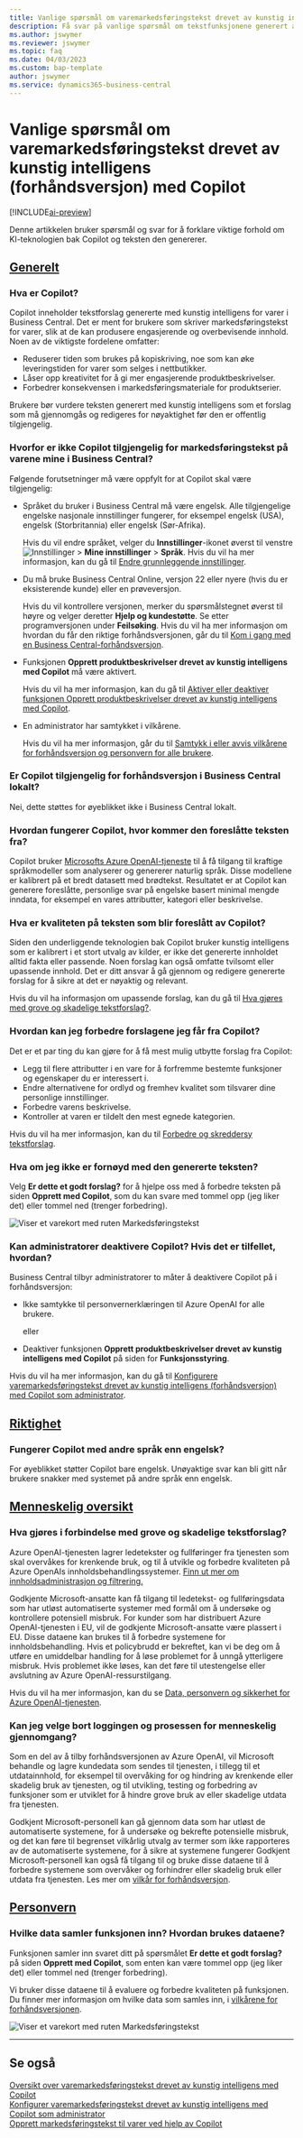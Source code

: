 ```yaml
---
title: Vanlige spørsmål om varemarkedsføringstekst drevet av kunstig intelligens (forhåndsversjon) med Copilot
description: Få svar på vanlige spørsmål om tekstfunksjonene generert av kunstig intelligens med Copilot.
ms.author: jswymer
ms.reviewer: jswymer
ms.topic: faq
ms.date: 04/03/2023
ms.custom: bap-template
author: jswymer
ms.service: dynamics365-business-central
---
```


# <a name="ai-powered-item-marketing-text-preview-with-copilot-faq" />Vanlige spørsmål om varemarkedsføringstekst drevet av kunstig intelligens (forhåndsversjon) med Copilot

[!INCLUDE[ai-preview](includes/ai-preview.md)]

Denne artikkelen bruker spørsmål og svar for å forklare viktige forhold om KI-teknologien bak Copilot og teksten den genererer.

## [Generelt](#tab/general)

### <a name="what-is-copilot" />Hva er Copilot?

Copilot inneholder tekstforslag genererte med kunstig intelligens for varer i Business Central. Det er ment for brukere som skriver markedsføringstekst for varer, slik at de kan produsere engasjerende og overbevisende innhold. Noen av de viktigste fordelene omfatter:

- Reduserer tiden som brukes på kopiskriving, noe som kan øke leveringstiden for varer som selges i nettbutikker.
- Låser opp kreativitet for å gi mer engasjerende produktbeskrivelser.
- Forbedrer konsekvensen i markedsføringsmateriale for produktserier.

Brukere bør vurdere teksten generert med kunstig intelligens som et forslag som må gjennomgås og redigeres for nøyaktighet før den er offentlig tilgjengelig.

### <a name="why-isnt-copilot-available-for-marketing-text-on-my-items-in-business-central" />Hvorfor er ikke Copilot tilgjengelig for markedsføringstekst på varene mine i Business Central?

Følgende forutsetninger må være oppfylt for at Copilot skal være tilgjengelig:

- Språket du bruker i Business Central må være engelsk. Alle tilgjengelige engelske nasjonale innstillinger fungerer, for eksempel engelsk (USA), engelsk (Storbritannia) eller engelsk (Sør-Afrika).

  Hvis du vil endre språket, velger du **Innstillinger**-ikonet øverst til venstre ![Innstillinger](media/ui-experience/settings_icon_small.png "Innstillinger-ikon for rollesenter") > **Mine innstillinger** > **Språk**. Hvis du vil ha mer informasjon, kan du gå til [Endre grunnleggende innstillinger](ui-change-basic-settings.md#language).
- Du må bruke Business Central Online, versjon 22 eller nyere (hvis du er eksisterende kunde) eller en prøveversjon.  <!--**22.0.54157.54311 (Preview - Copilot edition)**-->

   Hvis du vil kontrollere versjonen, merker du spørsmålstegnet øverst til høyre og velger deretter **Hjelp og kundestøtte**. Se etter programversjonen under **Feilsøking**. Hvis du vil ha mer informasjon om hvordan du får den riktige forhåndsversjonen, går du til [Kom i gang med en Business Central-forhåndsversjon](ai-preview-getstarted.md).
- Funksjonen **Opprett produktbeskrivelser drevet av kunstig intelligens med Copilot** må være aktivert.

   Hvis du vil ha mer informasjon, kan du gå til [Aktiver eller deaktiver funksjonen Opprett produktbeskrivelser drevet av kunstig intelligens med Copilot](enable-ai.md#enable-or-disable-create-ai-powered-product-descriptions-with-copilot).
- En administrator har samtykket i vilkårene.

   Hvis du vil ha mer informasjon, går du til [Samtykk i eller avvis vilkårene for forhåndsversjon og personvern for alle brukere](enable-ai.md#consent-to-or-reject-preview-and-privacy-terms-and-conditions-for-all-users).

### <a name="is-copilot-available-for-preview-in-business-central-on-premises" />Er Copilot tilgjengelig for forhåndsversjon i Business Central lokalt?

Nei, dette støttes for øyeblikket ikke i Business Central lokalt.

### <a name="how-does-copilot-work-where-does-the-suggested-text-come-from" />Hvordan fungerer Copilot, hvor kommer den foreslåtte teksten fra?

Copilot bruker [Microsofts Azure OpenAI-tjeneste](/azure/cognitive-services/openai/overview) til å få tilgang til kraftige språkmodeller som analyserer og genererer naturlig språk. Disse modellene er kalibrert på et bredt datasett med brødtekst. Resultatet er at Copilot kan generere foreslåtte, personlige svar på engelske basert minimal mengde inndata, for eksempel en vares attributter, kategori eller beskrivelse. 

### <a name="whats-the-quality-of-the-text-suggested-by-copilot" />Hva er kvaliteten på teksten som blir foreslått av Copilot?

Siden den underliggende teknologien bak Copilot bruker kunstig intelligens som er kalibrert i et stort utvalg av kilder, er ikke det genererte innholdet alltid fakta eller passende. Noen forslag kan også omfatte tvilsomt eller upassende innhold. Det er ditt ansvar å gå gjennom og redigere genererte forslag for å sikre at det er nøyaktig og relevant.

Hvis du vil ha informasjon om upassende forslag, kan du gå til [Hva gjøres med grove og skadelige tekstforslag?](/dynamics365/business-central/ai-faq?&tabs=oversight#whats-done-about-abusive-and-harmful-text-suggestions).

### <a name="how-can-i-improve-the-suggestions-i-get-from-copilot" />Hvordan kan jeg forbedre forslagene jeg får fra Copilot?

Det er et par ting du kan gjøre for å få mest mulig utbytte forslag fra Copilot:

- Legg til flere attributter i en vare for å forfremme bestemte funksjoner og egenskaper du er interessert i.
- Endre alternativene for ordlyd og fremhev kvalitet som tilsvarer dine personlige innstillinger.
- Forbedre varens beskrivelse.
- Kontroller at varen er tildelt den mest egnede kategorien.

Hvis du vil ha mer informasjon, kan du til [Forbedre og skreddersy tekstforslag](item-marketing-text.md#improve-and-tailor-text-suggestions).

### <a name="what-if-im-not-satisfied-with-the-generated-text" />Hva om jeg ikke er fornøyd med den genererte teksten?

Velg **Er dette et godt forslag?** for å hjelpe oss med å forbedre teksten på siden **Opprett med Copilot**, som du kan svare med tommel opp (jeg liker det) eller tommel ned (trenger forbedring).

![Viser et varekort med ruten Markedsføringstekst](media/create-with-copilot-window-feedback.png)

### <a name="can-admins-disable-copilot-if-so-how" />Kan administratorer deaktivere Copilot? Hvis det er tilfellet, hvordan?

Business Central tilbyr administratorer to måter å deaktivere Copilot på i forhåndsversjon:

- Ikke samtykke til personvernerklæringen til Azure OpenAI for alle brukere.

  eller

- Deaktiver funksjonen **Opprett produktbeskrivelser drevet av kunstig intelligens med Copilot** på siden for **Funksjonsstyring**.

Hvis du vil ha mer informasjon, kan du gå til [Konfigurere varemarkedsføringstekst drevet av kunstig intelligens (forhåndsversjon) med Copilot som administrator](enable-ai.md).

## [Riktighet](#tab/fairness)

### <a name="does-copilot-work-with-languages-other-than-english" />Fungerer Copilot med andre språk enn engelsk?

For øyeblikket støtter Copilot bare engelsk. Unøyaktige svar kan bli gitt når brukere snakker med systemet på andre språk enn engelsk.

## [Menneskelig oversikt](#tab/oversight)

### <a name="whats-done-about-abusive-and-harmful-text-suggestions" />Hva gjøres i forbindelse med grove og skadelige tekstforslag?

Azure OpenAI-tjenesten lagrer ledetekster og fullføringer fra tjenesten som skal overvåkes for krenkende bruk, og til å utvikle og forbedre kvaliteten på Azure OpenAIs innholdsbehandlingssystemer. [Finn ut mer om innholdsadministrasjon og filtrering.](/azure/cognitive-services/openai/concepts/content-filter)

Godkjente Microsoft-ansatte kan få tilgang til ledetekst- og fullføringsdata som har utløst automatiserte systemer med formål om å undersøke og kontrollere potensiell misbruk. For kunder som har distribuert Azure OpenAI-tjenesten i EU, vil de godkjente Microsoft-ansatte være plassert i EU. Disse dataene kan brukes til å forbedre systemene for innholdsbehandling. Hvis et policybrudd er bekreftet, kan vi be deg om å utføre en umiddelbar handling for å løse problemet for å unngå ytterligere misbruk. Hvis problemet ikke løses, kan det føre til utestengelse eller avslutning av Azure OpenAI-ressurstilgang.

Hvis du vil ha mer informasjon, kan du se [Data, personvern og sikkerhet for Azure OpenAI-tjenesten](/legal/cognitive-services/openai/data-privacy#abuse-and-harmful-content-generation).

### <a name="can-i-opt-out-of-the-logging-and-human-review-process" />Kan jeg velge bort loggingen og prosessen for menneskelig gjennomgang?

Som en del av å tilby forhåndsversjonen av Azure OpenAI, vil Microsoft behandle og lagre kundedata som sendes til tjenesten, i tillegg til et utdatainnhold, for eksempel til overvåking for og hindring av krenkende eller skadelig bruk av tjenesten, og til utvikling, testing og forbedring av funksjoner som er utviklet for å hindre grove bruk av eller skadelige utdata fra tjenesten. 

Godkjent Microsoft-personell kan gå gjennom data som har utløst de automatiserte systemene, for å undersøke og bekrefte potensielle misbruk, og det kan føre til begrenset vilkårlig utvalg av termer som ikke rapporteres av de automatiserte systemene, for å sikre at systemene fungerer Godkjent Microsoft-personell kan også få tilgang til og bruke disse dataene til å forbedre systemene som overvåker og forhindrer eller skadelig bruk eller utdata fra tjenesten. Les mer om [vilkår for forhåndsversjon](https://dynamics.microsoft.com/legaldocs/supp-dynamics365-preview/).

## [Personvern](#tab/privacy)

### <a name="what-data-does-the-capability-collect-how-is-the-data-used" />Hvilke data samler funksjonen inn? Hvordan brukes dataene?

Funksjonen samler inn svaret ditt på spørsmålet **Er dette et godt forslag?** på siden **Opprett med Copilot**, som enten kan være tommel opp (jeg liker det) eller tommel ned (trenger forbedring).

Vi bruker disse dataene til å evaluere og forbedre kvaliteten på funksjonen. Du finner mer informasjon om hvilke data som samles inn, i [vilkårene for forhåndsversjonen](https://dynamics.microsoft.com/legaldocs/supp-dynamics365-preview/).

![Viser et varekort med ruten Markedsføringstekst](media/create-with-copilot-window-feedback.png)

---

## <a name="see-also" />Se også

[Oversikt over varemarkedsføringstekst drevet av kunstig intelligens med Copilot](ai-overview.md)  
[Konfigurer varemarkedsføringstekst drevet av kunstig intelligens med Copilot som administrator](enable-ai.md)  
[Opprett markedsføringstekst til varer ved hjelp av Copilot](item-marketing-text.md)  

